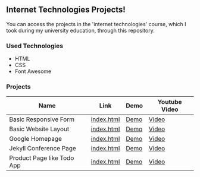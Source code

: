 ## Internet Technologies Projects!

You can access the projects in the 'internet technologies' course, which I took during my university education, through this repository. 

### Used Technologies
* HTML
* CSS
* Font Awesome

### Projects

| **Name** | **Link** | **Demo**  | **Youtube Video** |
| --- | --- | --- | --- |
| Basic Responsive Form | [index.html](./Assignment-1/index.html) | [Demo](https://internet-technologies.vercel.app/Assignment-1/index.html) | [Video](https://www.youtube.com/watch?v=85mTQlc_T6M) 
| Basic Website Layout | [index.html](./Assignment-2/index.html) | [Demo](https://internet-technologies.vercel.app/Assignment-2/index.html) | [Video](https://www.youtube.com/watch?v=9CpcFFmlqvk)
| Google Homepage | [index.html](./Assignment-3/index.html) | [Demo](https://internet-technologies.vercel.app/Assignment-3/index.html) | [Video](https://youtu.be/0rTeYz9oyFU)
| Jekyll Conference Page | [index.html](https://github.com/AbdullahOztuurkk/AbdullahOztuurkk.github.io) | [Demo](https://abdullahoztuurkk.github.io/) | [Video](https://youtu.be/FtIC-_LBL40)
| Product Page like Todo App |[index.html](./Assignment-4/index.html) | [Demo](https://internet-technologies.vercel.app/Assignment-4/index.html) | [Video](https://www.youtube.com/watch?v=5A7I4AoUMOo)

